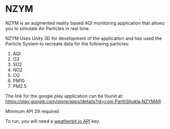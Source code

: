 # NZYM
NZYM is an augmented reality based AQI monitoring application that allows you to simulate Air Particles in real time.

NZYM Uses Unity 3D for development of the application and has used the Particle System to recreate data for the following particles:

1. AQI 
2. O3
3. SO2
4. NO2
5. CO
6. PM10
7. PM2.5

The link for the google play application can be found at: https://play.google.com/store/apps/details?id=com.ParthShukla.NZYMAR

Minimum API 29 required

To run, you will need a [weatherbit.io API](https://www.weatherbit.io/api/airquality-current) key.
